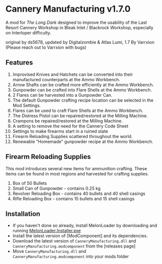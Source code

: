 ﻿# Cannery Manufacturing v1.7.0

A mod for *The Long Dark* designed to improve the usability of the Last Resort Cannery Workshop in Bleak Inlet / Blackrock Workshop, especially on Interloper difficulty.

original by ds5678, updated by Digitalzombie & Atlas Lumi, 1.7 By Varrxion (Please reach out to Varrxion with bugs)

## Features

1. Improvised Knives and Hatchets can be converted into their manufactured counterparts at the Ammo Workbench.
2. Arrow Shafts can be crafted more efficiently at the Ammo Workbench.
3. Gunpowder can be crafted into Flare Shells at the Ammo Workbench.
4. 2 Flares can be harvested into a Gunpowder Can.
5. The default Gunpowder crafting recipe location can be selected in the Mod Settings.
6. Flares can be used to craft Flare Shells at the Ammo Workbench.
7. The Distress Pistol can be repaired/restored at the Milling Machine.
8. Crampons be repaired/restored at the Milling Machine.
9. A setting to remove the need for the Cannery Code Sheet
10. Settings to make firearms start in a ruined state
11. Firearm Reloading Supplies scattered throughout the world.
12. Renewable "Homemade" gunpowder recipe at the Ammo Workbench.

## Firearm Reloading Supplies

This mod introduces several new items for ammunition crafting. These items can be found in most regions and harvested for crafting supplies.

1. Box of 50 Bullets
2. Small Can of Gunpowder - contains 0.25 kg
3. Revolver Reloading Box - contains 40 bullets and 40 shell casings
4. Rifle Reloading Box - contains 15 bullets and 15 shell casings

## Installation

* If you haven't done so already, install MelonLoader by downloading and running [MelonLoader.Installer.exe](https://github.com/HerpDerpinstine/MelonLoader/releases/latest/download/MelonLoader.Installer.exe)
* Install the latest version of [ModComponent] and its dependencies.
* Download the latest version of `CanneryManufacturing.dll` and `CanneryManufacturing.modcomponent` from the [releases page]
* Move `CanneryManufacturing.dll` and `CanneryManufacturing.modcomponent` into your mods folder
